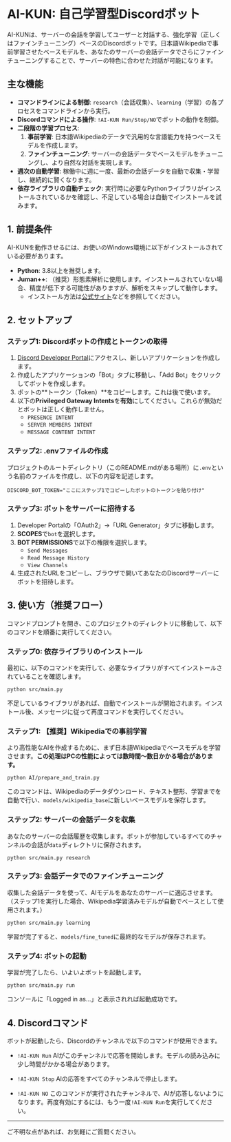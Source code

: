 # AI-KUN: 自己学習型Discordボット

AI-KUNは、サーバーの会話を学習してユーザーと対話する、強化学習（正しくはファインチューニング）ベースのDiscordボットです。日本語Wikipediaで事前学習させたベースモデルを、あなたのサーバーの会話データでさらにファインチューニングすることで、サーバーの特色に合わせた対話が可能になります。

## 主な機能

-   **コマンドラインによる制御**: `research`（会話収集）、`learning`（学習）の各プロセスをコマンドラインから実行。
-   **Discordコマンドによる操作**: `!AI-KUN Run/Stop/NO`でボットの動作を制御。
-   **二段階の学習プロセス**:
    1.  **事前学習**: 日本語Wikipediaのデータで汎用的な言語能力を持つベースモデルを作成します。
    2.  **ファインチューニング**: サーバーの会話データでベースモデルをチューニングし、より自然な対話を実現します。
-   **週次の自動学習**: 稼働中に週に一度、最新の会話データを自動で収集・学習し、継続的に賢くなります。
-   **依存ライブラリの自動チェック**: 実行時に必要なPythonライブラリがインストールされているかを確認し、不足している場合は自動でインストールを試みます。

## 1. 前提条件

AI-KUNを動作させるには、お使いのWindows環境に以下がインストールされている必要があります。

-   **Python**: 3.8以上を推奨します。
-   **Juman++**: （推奨）形態素解析に使用します。インストールされていない場合、精度が低下する可能性がありますが、解析をスキップして動作します。
    -   インストール方法は[公式サイト](https://github.com/ku-nlp/jumanpp)などを参照してください。

## 2. セットアップ

### ステップ1: Discordボットの作成とトークンの取得

1.  [Discord Developer Portal](https://discord.com/developers/applications)にアクセスし、新しいアプリケーションを作成します。
2.  作成したアプリケーションの「Bot」タブに移動し、「Add Bot」をクリックしてボットを作成します。
3.  ボットの**トークン（Token）**をコピーします。これは後で使います。
4.  以下の**Privileged Gateway Intents**を**有効**にしてください。これらが無効だとボットは正しく動作しません。
    -   `PRESENCE INTENT`
    -   `SERVER MEMBERS INTENT`
    -   `MESSAGE CONTENT INTENT`

### ステップ2: .envファイルの作成

プロジェクトのルートディレクトリ（このREADME.mdがある場所）に`.env`という名前のファイルを作成し、以下の内容を記述します。

```
DISCORD_BOT_TOKEN="ここにステップ1でコピーしたボットのトークンを貼り付け"
```

### ステップ3: ボットをサーバーに招待する

1.  Developer Portalの「OAuth2」→「URL Generator」タブに移動します。
2.  **SCOPES**で`bot`を選択します。
3.  **BOT PERMISSIONS**で以下の権限を選択します。
    -   `Send Messages`
    -   `Read Message History`
    -   `View Channels`
4.  生成されたURLをコピーし、ブラウザで開いてあなたのDiscordサーバーにボットを招待します。

## 3. 使い方（推奨フロー）

コマンドプロンプトを開き、このプロジェクトのディレクトリに移動して、以下のコマンドを順番に実行してください。

### ステップ0: 依存ライブラリのインストール

最初に、以下のコマンドを実行して、必要なライブラリがすべてインストールされていることを確認します。

```shell
python src/main.py
```

不足しているライブラリがあれば、自動でインストールが開始されます。インストール後、メッセージに従って再度コマンドを実行してください。

### ステップ1: 【推奨】Wikipediaでの事前学習

より高性能なAIを作成するために、まず日本語Wikipediaでベースモデルを学習させます。**この処理はPCの性能によっては数時間〜数日かかる場合があります。**

```shell
python AI/prepare_and_train.py
```

このコマンドは、Wikipediaのデータダウンロード、テキスト整形、学習までを自動で行い、`models/wikipedia_base`に新しいベースモデルを保存します。

### ステップ2: サーバーの会話データを収集

あなたのサーバーの会話履歴を収集します。ボットが参加しているすべてのチャンネルの会話が`data`ディレクトリに保存されます。

```shell
python src/main.py research
```

### ステップ3: 会話データでのファインチューニング

収集した会話データを使って、AIモデルをあなたのサーバーに適応させます。（ステップ1を実行した場合、Wikipedia学習済みモデルが自動でベースとして使用されます。）

```shell
python src/main.py learning
```

学習が完了すると、`models/fine_tuned`に最終的なモデルが保存されます。

### ステップ4: ボットの起動

学習が完了したら、いよいよボットを起動します。

```shell
python src/main.py run
```

コンソールに「Logged in as...」と表示されれば起動成功です。

## 4. Discordコマンド

ボットが起動したら、Discordのチャンネルで以下のコマンドが使用できます。

-   `!AI-KUN Run`
    AIがこのチャンネルで応答を開始します。モデルの読み込みに少し時間がかかる場合があります。

-   `!AI-KUN Stop`
    AIの応答をすべてのチャンネルで停止します。

-   `!AI-KUN NO`
    このコマンドが実行されたチャンネルで、AIが応答しないようになります。再度有効にするには、もう一度`!AI-KUN Run`を実行してください。

---
ご不明な点があれば、お気軽にご質問ください。
